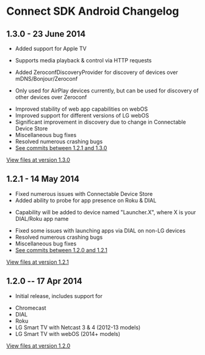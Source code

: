 # Connect SDK Android Changelog

## 1.3.0 - 23 June 2014

- Added support for Apple TV
 + Supports media playback & control via HTTP requests
- Added ZeroconfDiscoveryProvider for discovery of devices over mDNS/Bonjour/Zeroconf
 + Only used for AirPlay devices currently, but can be used for discovery of other devices over Zeroconf
- Improved stability of web app capabilities on webOS
- Improved support for different versions of LG webOS
- Significant improvement in discovery due to change in Connectable Device Store
- Miscellaneous bug fixes
- Resolved numerous crashing bugs
- [See commits between 1.2.1 and 1.3.0](https://github.com/ConnectSDK/Connect-SDK-Android/compare/1.2.1...1.3.0)

[View files at version 1.3.0](https://github.com/ConnectSDK/Connect-SDK-Android/tree/1.3.0)

## 1.2.1 - 14 May 2014

- Fixed numerous issues with Connectable Device Store
- Added ability to probe for app presence on Roku & DIAL
 + Capability will be added to device named "Launcher.X", where X is your DIAL/Roku app name
- Fixed some issues with launching apps via DIAL on non-LG devices
- Resolved numerous crashing bugs
- Miscellaneous bug fixes
- [See commits between 1.2.0 and 1.2.1](https://github.com/ConnectSDK/Connect-SDK-Android/compare/1.2.0...1.2.1)

[View files at version 1.2.1](https://github.com/ConnectSDK/Connect-SDK-Android/tree/1.2.1)

## 1.2.0 -- 17 Apr 2014

- Initial release, includes support for
 + Chromecast
 + DIAL
 + Roku
 + LG Smart TV with Netcast 3 & 4 (2012-13 models)
 + LG Smart TV with webOS (2014+ models)

[View files at version 1.2.0](https://github.com/ConnectSDK/Connect-SDK-Android/tree/1.2.0)

